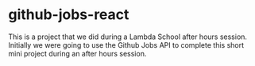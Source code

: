 # github-jobs-react

This is a project that we did during a Lambda School after hours session. Initially we were going to use the Github Jobs API to complete this short mini project during an after hours session.
